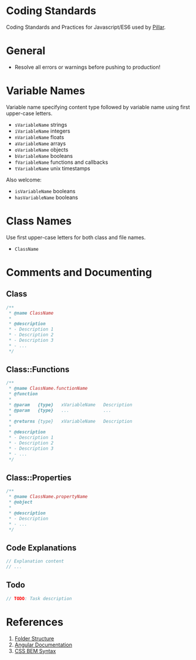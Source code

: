 Coding Standards
================

Coding Standards and Practices for Javascript/ES6 used by [Pillar](https://pillarstudio.com).


# General

- Resolve all errors or warnings before pushing to production! 



# Variable Names

Variable name specifying content type followed by variable name using first upper-case letters.

- `sVariableName` strings
- `iVariableName` integers
- `nVariableName` floats
- `aVariableName` arrays
- `oVariableName` objects
- `bVariableName` booleans
- `fVariableName` functions and callbacks
- `tVariableName` unix timestamps

Also welcome:

- `isVariableName` booleans
- `hasVariableName` booleans

# Class Names

Use first upper-case letters for both class and file names.

- `ClassName`

# Comments and Documenting

## Class
```javascript
/**
 * @name ClassName
 *
 * @description
 * - Description 1
 * - Description 2
 * - Description 3
 * - ...
 */
```
## Class::Functions
```javascript
/**
 * @name ClassName.functionName
 * @function
 *
 * @param   {type}   xVariableName   Description
 * @param   {type}   ...             ...
 *
 * @returns {type}   xVariableName   Description
 *
 * @description
 * - Description 1
 * - Description 2
 * - Description 3
 * - ...
 */
```
## Class::Properties
```javascript
/**
 * @name ClassName.propertyName
 * @object
 *
 * @description
 * - Description
 * - ...
 */
```
## Code Explanations
```javascript
// Explanation content
// ...
```
## Todo
```javascript
// TODO: Task description
```

# References

1. [Folder Structure](https://gist.github.com/ryanflorence/daafb1e3cb8ad740b346)
2. [Angular Documentation](https://github.com/angular/angular.js/wiki/Writing-AngularJS-Documentation)
3. [CSS BEM Syntax](http://csswizardry.com/2013/01/mindbemding-getting-your-head-round-bem-syntax/)


